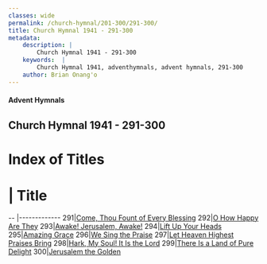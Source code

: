 ```yaml
---
classes: wide
permalink: /church-hymnal/201-300/291-300/
title: Church Hymnal 1941 - 291-300
metadata:
    description: |
        Church Hymnal 1941 - 291-300
    keywords:  |
        Church Hymnal 1941, adventhymnals, advent hymnals, 291-300
    author: Brian Onang'o
---
```


#### Advent Hymnals
## Church Hymnal 1941 - 291-300

# Index of Titles
# | Title                        
-- |-------------
291|[Come, Thou Fount of Every Blessing](/church-hymnal/201-300/291-300/Come,-Thou-Fount-of-Every-Blessing)
292|[O How Happy Are They](/church-hymnal/201-300/291-300/O-How-Happy-Are-They)
293|[Awake! Jerusalem, Awake!](/church-hymnal/201-300/291-300/Awake!-Jerusalem,-Awake!)
294|[Lift Up Your Heads](/church-hymnal/201-300/291-300/Lift-Up-Your-Heads)
295|[Amazing Grace](/church-hymnal/201-300/291-300/Amazing-Grace)
296|[We Sing the Praise](/church-hymnal/201-300/291-300/We-Sing-the-Praise)
297|[Let Heaven Highest Praises Bring](/church-hymnal/201-300/291-300/Let-Heaven-Highest-Praises-Bring)
298|[Hark, My Soul! It Is the Lord](/church-hymnal/201-300/291-300/Hark,-My-Soul!-It-Is-the-Lord)
299|[There Is a Land of Pure Delight](/church-hymnal/201-300/291-300/There-Is-a-Land-of-Pure-Delight)
300|[Jerusalem the Golden](/church-hymnal/201-300/291-300/Jerusalem-the-Golden)